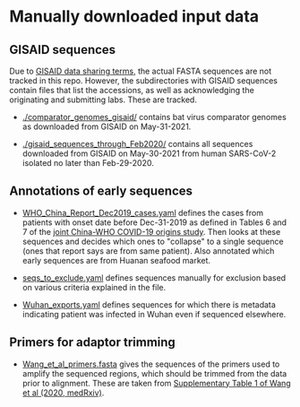 # Manually downloaded input data

## GISAID sequences
Due to [GISAID data sharing terms](https://www.gisaid.org/help/faq/), the actual FASTA sequences are not tracked in this repo.
However, the subdirectories with GISAID sequences contain files that list the accessions, as well as acknowledging the originating and submitting labs.
These are tracked.

- [./comparator_genomes_gisaid/](comparator_genomes_gisaid) contains bat virus comparator genomes as downloaded from GISAID on May-31-2021.

- [./gisaid_sequences_through_Feb2020/](gisaid_sequences_through_Feb2020) contains all sequences downloaded from GISAID on May-30-2021 from human SARS-CoV-2 isolated no later than Feb-29-2020.

## Annotations of early sequences
- [WHO_China_Report_Dec2019_cases.yaml](WHO_China_Report_Dec2019_cases.yaml) defines the cases from patients with onset date before Dec-31-2019 as defined in Tables 6 and 7 of the [joint China-WHO COVID-19 origins study](https://www.who.int/publications/i/item/who-convened-global-study-of-origins-of-sars-cov-2-china-part). Then looks at these sequences and decides which ones to "collapse" to a single sequence (ones that report says are from same patient). Also annotated which early sequences are from Huanan seafood market.

- [seqs_to_exclude.yaml](seqs_to_exclude.yaml) defines sequences manually for exclusion based on various criteria explained in the file.

- [Wuhan_exports.yaml](Wuhan_exports.yaml) defines sequences for which there is metadata indicating patient was infected in Wuhan even if sequenced elsewhere.

## Primers for adaptor trimming
- [Wang_et_al_primers.fasta](Wang_et_al_primers.fasta) gives the sequences of the primers used to amplify the sequenced regions, which should be trimmed from the data prior to alignment. These are taken from [Supplementary Table 1 of Wang et al (2020, medRxiv)](https://www.medrxiv.org/content/medrxiv/suppl/2020/03/06/2020.03.04.20029538.DC1/2020.03.04.20029538-1.pdf).
